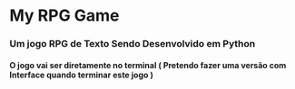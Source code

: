 # My RPG Game

<h3> Um jogo RPG de Texto Sendo Desenvolvido em Python</h2>

#### O jogo vai ser diretamente no terminal ( Pretendo fazer uma versão com Interface quando terminar este jogo )
